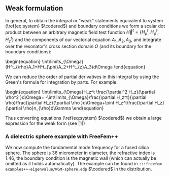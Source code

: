 
## Weak formulation

In general, to obtain the integral or "weak" statements equivalent to system (\ref{eq:system} $\codered$) and boundary conditions we form a scalar dot product between an arbitrary magnetic field test function $\vec{H}^t=\{{H}_{\rho}^t,{H}_{\phi}^t,{H}_{z}^t\}$ and the components of our vectorial equation $A_1,A_2,A_3$, and integrate over the resonator's cross section domain $\Omega$ (and its boundary for the boundary conditions):

\begin{equation}
\int\limits_{\Omega}(H^t_{\rho}A_1+H^t_{\phi}A_2+H^t_{z}A_3)d\Omega
\end{equation}

We can reduce the order of partial derivatives in this integral by using the Green's formula for integration by parts. For example:

\begin{equation}
\int\limits_{\Omega}H_z^t \frac{\partial^2 H_z}{\partial \rho^2 }d\Omega=
-\int\limits_{\Omega}\frac{\partial H_z^t}{\partial \rho}\frac{\partial H_z}{\partial \rho }d\Omega+\oint H_z^t\frac{\partial H_z}{\partial \rho}n_{\rho}d\Gamma
\end{equation}

Thus converting equations (\ref{eq:system} $\codered$) we obtain a large expression for the weak form (see [1])

### A dielectric sphere example with FreeFem++

We now compute the fundamental mode frequency for a fused silica sphere. The sphere is 36 micrometer in diameter, the refractive index is 1.46, the boundary condition is the magnetic wall (which can actually be omitted as it holds automatically). The example can be found in `:::freefem examples++-eigenvalue/WGM-sphere.edp` $\codered$ in the distribution.
